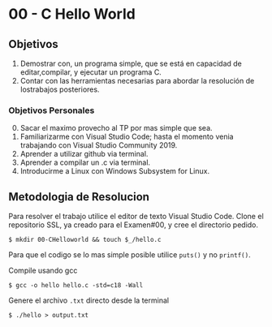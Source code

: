 # 00 - C Hello World

## Objetivos
1. Demostrar  con,  un  programa  simple,  que  se  está  en  capacidad  de  editar,compilar, y ejecutar un programa C.
2. Contar  con  las  herramientas  necesarias  para  abordar  la  resolución  de  lostrabajos posteriores.

### Objetivos Personales

0. Sacar el maximo provecho al TP por mas simple que sea.
1. Familiarizarme con Visual Studio Code; hasta el momento venia trabajando con Visual Studio Community 2019.
2. Aprender a utilizar github via terminal.
3. Aprender a compilar un .c via terminal.
4. Introducirme a Linux con Windows Subsystem for Linux.

## Metodologia de Resolucion

Para resolver el trabajo utilice el editor de texto Visual Studio Code. Clone el repositorio SSL, ya creado para el Examen#00, y cree el directorio pedido.

```$ mkdir 00-CHelloworld && touch $_/hello.c```

Para que el codigo se lo mas simple posible utilice ```puts()``` y no ```printf()```.

Compile usando gcc

```$ gcc -o hello hello.c -std=c18 -Wall```

Genere el archivo ```.txt``` directo desde la terminal

```$ ./hello > output.txt```
